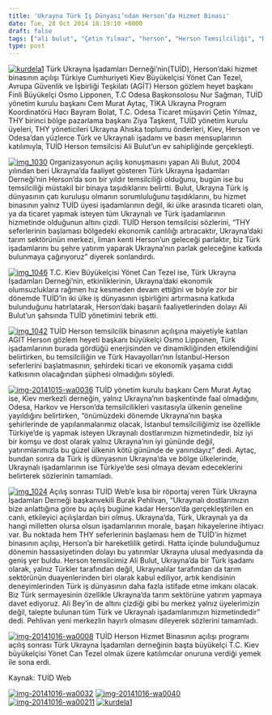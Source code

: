 ```yaml
---
title: 'Ukrayna Türk İş Dünyası’ndan Herson’da Hizmet Binası'
date: Tue, 28 Oct 2014 18:19:10 +0000
draft: false
tags: ["ali bulut", "Çetin Yılmaz", "herson", "Herson Temsilciliği", "Necati Özil", "nur sağman", "Osmo Lipponen", "TUİD (Türk Ukrayna İşadamları Derneği)", "Yönet Can Tezel", "Ziya Taşkent"]
type: post
---
```


[
](http://burakpehlivan.org/wp-content/uploads/2014/10/kurdela1.png) [![kurdela1](http://burakpehlivan.org/wp-content/uploads/2014/10/kurdela1.png)](http://burakpehlivan.org/wp-content/uploads/2014/10/kurdela1.png)
Türk Ukrayna İşadamları Derneği’nin(TUİD), Herson’daki hizmet binasının açılışı Türkiye Cumhuriyeti Kiev Büyükelçisi Yönet Can Tezel, Avrupa Güvenlik ve İşbirliği Teşkilatı (AGİT) Herson gözlem heyet başkanı Finli Büyükelçi Osmo Lipponen, T.C Odesa Başkonsolosu Nur Sağman, TUİD yönetim kurulu başkanı Cem Murat Aytaç, TİKA Ukrayna Program Koordinatörü Hacı Bayram Bolat, T.C. Odesa Ticaret müşaviri Çetin Yılmaz, THY birinci bölge pazarlama başkanı Ziya Taşkent, TUİD yönetim kurulu üyeleri, THY yöneticileri Ukrayna Ahıska toplumu önderleri, Kiev, Herson ve Odesa’dan yüzlerce Türk ve Ukraynalı işadamı ve basın mensuplarının katılımıyla, TUİD Herson temsilcisi Ali Bulut’un ev sahipliğinde gerçekleşti.

[![img_1030](http://burakpehlivan.org/wp-content/uploads/2014/10/img_1030.jpg)](http://burakpehlivan.org/wp-content/uploads/2014/10/img_1030.jpg)
Organizasyonun açılış konuşmasını yapan Ali Bulut, 2004 yılından beri Ukrayna’da faaliyet gösteren Türk Ukrayna İşadamları Derneği’nin Herson’da son bir yıldır temsilciliği olduğunu, bugün ise bu temsilciliği müstakil bir binaya taşıdıklarını belirtti. Bulut, Ukrayna Türk iş dünyasının çatı kuruluşu olmanın sorumluluğunu taşıdıklarını, bu hizmet binasının yalnız TUİD üyesi işadamlarının değil, iki ülke arasında ticareti olan, ya da ticaret yapmak isteyen tüm Ukraynalı ve Türk işadamlarının hizmetinde olduğunun altını çizdi. TUİD Herson temsilcisi sözlerini, “THY seferlerinin başlaması bölgedeki ekonomik canlılığı artıracaktır, Ukrayna’daki tarım sektörünün merkezi, liman kenti Herson’un geleceği parlaktır, biz Türk işadamlarını bu şehre yatırım yaparak Ukrayna’nın parlak geleceğine katkıda bulunmaya çağırıyoruz” diyerek sonlandırdı.

[![img_1046](http://burakpehlivan.org/wp-content/uploads/2014/10/img_1046.jpg)](http://burakpehlivan.org/wp-content/uploads/2014/10/img_1046.jpg)
T.C. Kiev Büyükelçisi Yönet Can Tezel ise, Türk Ukrayna İşadamları Derneği’nin, etkinliklerinin, Ukrayna’daki ekonomik olumsuzluklara rağmen hız kesmeden devam ettiğini ve böyle zor bir dönemde TUİD’in iki ülke iş dünyasının işbirliğini artırmasına katkıda bulunduğunu hatırlatarak, Herson’daki başarılı faaliyetlerinden dolayı Ali Bulut’un şahsında TUİD yönetimini tebrik etti.

[![img_1042](http://burakpehlivan.org/wp-content/uploads/2014/10/img_1042.jpg)](http://burakpehlivan.org/wp-content/uploads/2014/10/img_1042.jpg)
TUİD Herson temsilcilik binasının açılışına maiyetiyle katılan AGİT Herson gözlem heyeti başkanı büyükelçi Osmo Lipponen, Türk işadamlarının burada gördüğü enerjisinden ve dinamikliğinden etkilendiğini belirtirken, bu temsilciliğin ve Türk Havayolları’nın İstanbul-Herson seferlerini başlatmasının, şehirdeki ticari ve ekonomik yaşama ciddi katkısının olacağından şüphesi olmadığını söyledi.

[![img-20141015-wa0036](http://burakpehlivan.org/wp-content/uploads/2014/10/img-20141015-wa0036.jpg)](http://burakpehlivan.org/wp-content/uploads/2014/10/img-20141015-wa0036.jpg)
TUİD yönetim kurulu başkanı Cem Murat Aytaç ise, Kiev merkezli derneğin, yalnız Ukrayna’nın başkentinde faal olmadığını, Odesa, Harkov ve Herson’da temsilcilikleri vasıtasıyla ülkenin geneline yayıldığını belirtirken, “önümüzdeki dönemde Ukrayna’nın başka şehirlerinde de yapılanmalarımız olacak, İstanbul temsilciliğimiz ise özellikle Türkiye’de iş yapmak isteyen Ukraynalı dostlarımızın hizmetindedir, biz iyi bir komşu ve dost olarak yalnız Ukrayna’nın iyi gününde değil, yatırımlarımızla bu güzel ülkenin kötü gününde de yanındayız” dedi. Aytaç, bundan sonra da Türk iş dünyasının Ukrayna’da ve bölge ülkelerinde, Ukraynalı işadamlarının ise Türkiye’de sesi olmaya devam edeceklerini belirterek sözlerinin tamamladı.

[![img_1024](http://burakpehlivan.org/wp-content/uploads/2014/10/img_1024.jpg)](http://burakpehlivan.org/wp-content/uploads/2014/10/img_1024.jpg)
Açılış sonrası TUİD Web’e kısa bir röportaj veren Türk Ukrayna İşadamları Derneği başkanvekili Burak Pehlivan, “Ukraynalı dostlarımızın bize anlattığına göre bu açılış bugüne kadar Herson’da gerçekleştirilen en canlı, etkileyici açılışlardan biri olmuş. Ukrayna’da, Türk, Ukraynalı ya da hangi milletten olursa olsun işadamlarının morale, başarı hikayelerine ihtiyacı var. Bu noktada hem THY seferlerinin başlaması hem de TUİD’in hizmet binasının açılışı, Herson’a bir hareketlilik getirdi. Hatta içinde bulunduğumuz dönemin hassasiyetinden dolayı bu yatırımlar Ukrayna ulusal medyasında da geniş yer buldu. Herson temsilcimiz Ali Bulut, Ukrayna’da bir Türk işadamı olarak, yalnız Türkler tarafından değil, Ukraynalılar tarafından da tarım sektörünün duayenlerinden biri olarak kabul ediliyor, artık kendisinin deneyimlerinden Türk iş dünyasının daha fazla istifade etme imkanı olacak. Biz Türk sermayesinin özellikle Ukrayna’da tarım sektörüne yatırım yapmaya davet ediyoruz. Ali Bey’in de altını çizdiği gibi bu merkez yalnız üyelerimizin değil, talepte bulunan tüm Türk ve Ukraynalı işadamlarımızın hizmetindedir” dedi. Pehlivan yeni merkezlin hayırlı olmasını dileyerek sözlerini tamamladı.

[![img-20141016-wa0008](http://burakpehlivan.org/wp-content/uploads/2014/10/img-20141016-wa0008.jpg)](http://burakpehlivan.org/wp-content/uploads/2014/10/img-20141016-wa0008.jpg)
TUİD Herson Hizmet Binasının açılışı programı açılış sonrası Türk Ukrayna İşadamları derneğinin başta büyükelçi T.C. Kiev büyükelçisi Yönet Can Tezel olmak üzere katılımcılar onuruna verdiği yemek ile sona erdi.

Kaynak: TUİD Web

[![img-20141016-wa0032](http://burakpehlivan.org/wp-content/uploads/2014/10/img-20141016-wa0032.jpg)](http://burakpehlivan.org/wp-content/uploads/2014/10/img-20141016-wa0032.jpg) [![img-20141016-wa0040](http://burakpehlivan.org/wp-content/uploads/2014/10/img-20141016-wa0040.jpg)](http://burakpehlivan.org/wp-content/uploads/2014/10/img-20141016-wa0040.jpg) [![img-20141016-wa00211](http://burakpehlivan.org/wp-content/uploads/2014/10/img-20141016-wa00211.jpg)](http://burakpehlivan.org/wp-content/uploads/2014/10/img-20141016-wa00211.jpg) [![kurdela1](http://burakpehlivan.org/wp-content/uploads/2014/10/kurdela11.png)](http://burakpehlivan.org/wp-content/uploads/2014/10/kurdela11.png)